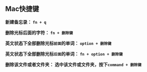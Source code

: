 ## Mac快捷键

**新建备忘录： `fn + q`**

**删除光标后面的字符： `fn + 删除键`**

**英文状态下全部删除光标`前面`的单词： `option + 删除键`**

**英文状态下全部删除光标`后面`的单词： `fn + option + 删除键`**

**删除该文件或者文件夹： 选中该文件或文件夹，按下`command + 删除键`**
